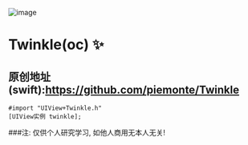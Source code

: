 ![image](https://github.com/liuzechen/CC_Twinkle/raw/master/twinkle.gif)

# Twinkle(oc) :sparkles:
## 原创地址(swift):https://github.com/piemonte/Twinkle

```使用
#import "UIView+Twinkle.h"
[UIView实例 twinkle];
```	
###注: 仅供个人研究学习, 如他人商用无本人无关!

